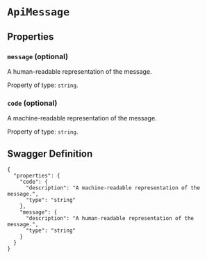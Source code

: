 # `ApiMessage` #







## Properties ##

### `message` (optional) ###

A human-readable representation of the message.


Property of type: `string`.




### `code` (optional) ###

A machine-readable representation of the message.


Property of type: `string`.







## Swagger Definition ##

    {
      "properties": {
        "code": {
          "description": "A machine-readable representation of the message.", 
          "type": "string"
        }, 
        "message": {
          "description": "A human-readable representation of the message.", 
          "type": "string"
        }
      }
    }
